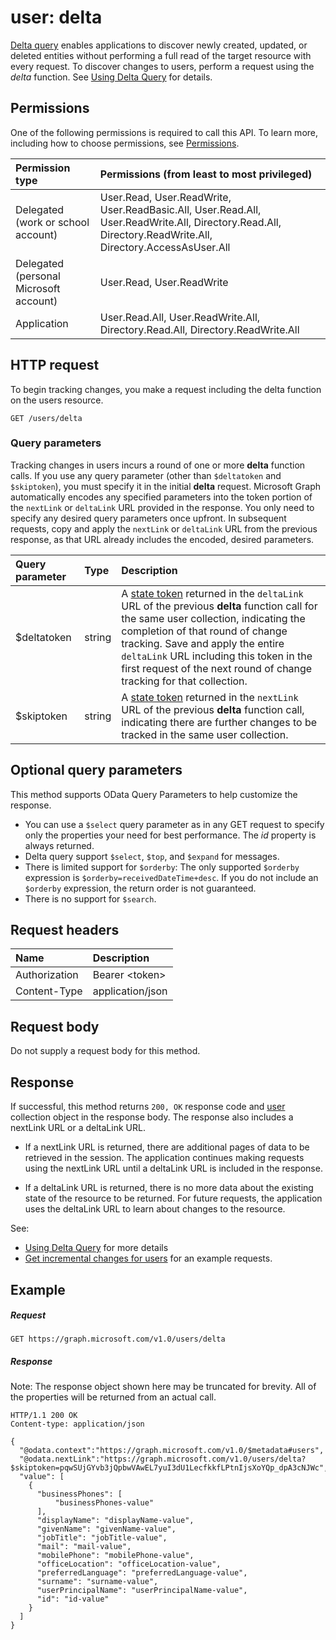# user: delta

[Delta query](../../../concepts/delta_query_overview.md) enables applications to discover newly created, updated, or deleted entities without performing a full read of the target resource with every request. To discover changes to users, perform a request using the *delta* function. See [Using Delta Query](../../../concepts/delta_query_overview.md) for details.

## Permissions

One of the following permissions is required to call this API. To learn more, including how to choose permissions, see [Permissions](../../../concepts/permissions_reference.md).


|Permission type      | Permissions (from least to most privileged)              | 
|:--------------------|:---------------------------------------------------------| 
|Delegated (work or school account) | User.Read, User.ReadWrite, User.ReadBasic.All, User.Read.All, User.ReadWrite.All, Directory.Read.All, Directory.ReadWrite.All, Directory.AccessAsUser.All    | 
|Delegated (personal Microsoft account) | User.Read, User.ReadWrite    | 
|Application | User.Read.All, User.ReadWrite.All, Directory.Read.All, Directory.ReadWrite.All | 

## HTTP request

To begin tracking changes, you make a request including the delta function on the users resource. 

<!-- { "blockType": "ignored" } -->
```http
GET /users/delta
```

### Query parameters

Tracking changes in users incurs a round of one or more **delta** function calls. If you use any query parameter 
(other than `$deltatoken` and `$skiptoken`), you must specify 
it in the initial **delta** request. Microsoft Graph automatically encodes any specified parameters 
into the token portion of the `nextLink` or `deltaLink` URL provided in the response. 
You only need to specify any desired query parameters once upfront. 
In subsequent requests, copy and apply the `nextLink` or `deltaLink` URL from the previous response, as that URL already 
includes the encoded, desired parameters.

| Query parameter	   | Type	|Description|
|:---------------|:--------|:----------|
| $deltatoken | string | A [state token](../../../concepts/delta_query_overview.md) returned in the `deltaLink` URL of the previous **delta** function call for the same user collection, indicating the completion of that round of change tracking. Save and apply the entire `deltaLink` URL including this token in the first request of the next round of change tracking for that collection.|
| $skiptoken | string | A [state token](../../../concepts/delta_query_overview.md) returned in the `nextLink` URL of the previous **delta** function call, indicating there are further changes to be tracked in the same user collection. |

## Optional query parameters

This method supports OData Query Parameters to help customize the response.

- You can use a `$select` query parameter as in any GET request to specify only the properties your need for best performance. The 
_id_ property is always returned. 
- Delta query support `$select`, `$top`, and `$expand` for messages. 
- There is limited support for `$orderby`: The only supported `$orderby` expression is `$orderby=receivedDateTime+desc`. If you do not include  an `$orderby` expression, the return order is not guaranteed. 
- There is no support for `$search`.

## Request headers
| Name       | Description|
|:---------------|:----------|
| Authorization  | Bearer &lt;token&gt;|
| Content-Type  | application/json |

## Request body
Do not supply a request body for this method.

## Response

If successful, this method returns `200, OK` response code and [user](../resources/user.md) collection object in the response body. The response also includes a nextLink URL or a deltaLink URL. 

- If a nextLink URL is returned, there are additional pages of data to be retrieved in the session. The application continues making requests using the nextLink URL until a deltaLink URL is included in the response.

- If a deltaLink URL is returned, there is no more data about the existing state of the resource to be returned. For future requests, the application uses the deltaLink URL to learn about changes to the resource.

See:</br>
- [Using Delta Query](../../../concepts/delta_query_overview.md) for more details</br>
- [Get incremental changes for users](../../../concepts/delta_query_users.md) for an example requests.</br>

## Example
##### Request
<!-- {
  "blockType": "request",
  "name": "user_delta"
}-->
```http
GET https://graph.microsoft.com/v1.0/users/delta
```

##### Response
Note: The response object shown here may be truncated for brevity. All of the properties will be returned from an actual call.
<!-- { 
  "blockType": "response",
  "truncated": true,
  "@odata.type": "microsoft.graph.user",
  "isCollection": true 
} --> 
```http
HTTP/1.1 200 OK
Content-type: application/json

{
  "@odata.context":"https://graph.microsoft.com/v1.0/$metadata#users",
  "@odata.nextLink":"https://graph.microsoft.com/v1.0/users/delta?$skiptoken=pqwSUjGYvb3jQpbwVAwEL7yuI3dU1LecfkkfLPtnIjsXoYQp_dpA3cNJWc",
  "value": [
    {
      "businessPhones": [
          "businessPhones-value"
      ],
      "displayName": "displayName-value",
      "givenName": "givenName-value",
      "jobTitle": "jobTitle-value",
      "mail": "mail-value",
      "mobilePhone": "mobilePhone-value",
      "officeLocation": "officeLocation-value",
      "preferredLanguage": "preferredLanguage-value",
      "surname": "surname-value",
      "userPrincipalName": "userPrincipalName-value",
      "id": "id-value"
    }
  ]
}
```

<!-- uuid: 8fcb5dbc-d5aa-4681-8e31-b001d5168d79
2015-10-25 14:57:30 UTC -->
<!-- {
  "type": "#page.annotation",
  "description": "user: delta",
  "keywords": "",
  "section": "documentation",
  "tocPath": ""
}-->